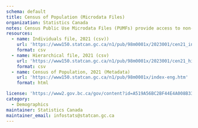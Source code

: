 ```yaml
---
schema: default
title: Census of Population (Microdata Files)
organization: Statistics Canada
notes: Census Public Use Microdata Files (PUMFs) provide access to non-aggregated data covering a sample of the Canadian population. It is a comprehensive social, demographic and economic database about Canada, its people, and contains a wealth of characteristics on the population. These files enable the study of individuals, families and households. Geographic identifiers have been restricted to ensure respondents’ anonymity. This comprehensive file is an excellent tool for policy analysts, pollsters, social researchers and anyone interested in modeling and performing statistical regression analysis using Census microdata.
resources:
  - name: Individuals file, 2021 (csv))
    url: 'https://www150.statcan.gc.ca/n1/pub/98m0001x/2023001/cen21_ind_98m0001x_part_rec21.zip'
    format: csv
  - name: Hierarchical file, 2021 (csv)
    url: 'https://www150.statcan.gc.ca/n1/pub/98m0001x/2023001/cen21_hier_98M0001X_rec21_hier.zip'
    format: csv
  - name: Census of Population, 2021 (Metadata)
    url: 'https://www150.statcan.gc.ca/n1/pub/98m0001x/index-eng.htm'
    format: html

license: 'https://www2.gov.bc.ca/gov/content?id=A519A56BC2BF44E4A008B33FCF527F61'
category:
  - Demographics
maintainer: Statistics Canada
maintainer_email: infostats@statcan.gc.ca
---
```

